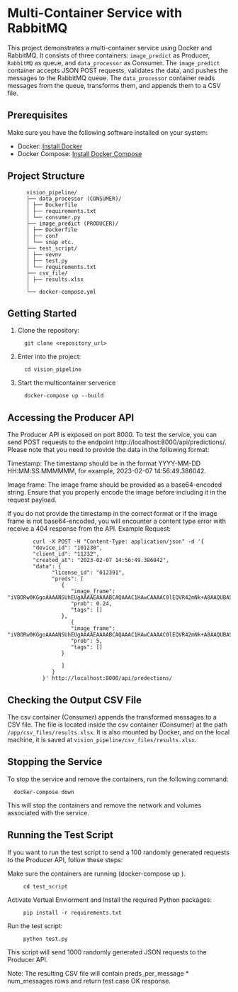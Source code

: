 # Multi-Container Service with RabbitMQ

This project demonstrates a multi-container service using Docker and RabbitMQ. It consists of three containers: `image_predict` as Producer, `RabbitMQ` as queue, and `data_processor` as Consumer. The `image_predict` container accepts JSON POST requests, validates the data, and pushes the messages to the RabbitMQ queue. The `data_processor` container reads messages from the queue, transforms them, and appends them to a CSV file.

## Prerequisites

Make sure you have the following software installed on your system:

- Docker: [Install Docker](https://docs.docker.com/get-docker/)
- Docker Compose: [Install Docker Compose](https://docs.docker.com/compose/install/)

## Project Structure
          vision_pipeline/
          ├── data_processor (CONSUMER)/
          │ ├── Dockerfile
          │ ├── requirements.txt
          │ └── consumer.py
          ├── image_predict (PRODUCER)/
          │ ├── Dockerfile
          │ ├── conf
          │ └── snap etc.
          ├── test_script/
          │ ├── vevnv
          │ ├── test.py
          │ └── requirements.txt
          ├── csv_file/
          │ ├── results.xlsx
          │
          └── docker-compose.yml

## Getting Started

1. Clone the repository:

  
         git clone <repository_url>
1. Enter into the project:

   
         cd vision_pipeline
1. Start the multicontainer serverice

   
         docker-compose up --build

## Accessing the Producer API

The Producer API is exposed on port 8000. To test the service, you can send POST requests to the endpoint http://localhost:8000/api/predictions/. Please note that you need to provide the data in the following format:

Timestamp: The timestamp should be in the format YYYY-MM-DD HH:MM:SS.MMMMMM, for example, 2023-02-07 14:56:49.386042.

Image frame: The image frame should be provided as a base64-encoded string. Ensure that you properly encode the image before including it in the request payload.

If you do not provide the timestamp in the correct format or if the image frame is not base64-encoded, you will encounter a content type error with receive a 404 response from the API.
Example Request:
         
            curl -X POST -H "Content-Type: application/json" -d '{
            "device_id": "101230",
            "client_id": "11232",
            "created_at": "2023-02-07 14:56:49.386042", 
            "data": {
                  "license_id": "012391",
                  "preds": [
                     {
                        "image_frame": "iVBORw0KGgoAAAANSUhEUgAAAAEAAAABCAQAAAC1HAwCAAAAC0lEQVR42mNk+A8AAQUBAScY42YAAAAASUVORK5CYII=",
                        "prob": 0.24,
                        "tags": []
                     },
                        {
                        "image_frame": "iVBORw0KGgoAAAANSUhEUgAAAAEAAAABCAQAAAC1HAwCAAAAC0lEQVR42mNk+A8AAQUBAScY42YAAAAASUVORK5CYII=",
                        "prob": 5,
                        "tags": []
                     }

                     ] 
                  }
               }' http://localhost:8000/api/predections/


## Checking the Output CSV File
The csv container (Consumer) appends the transformed messages to a CSV file. The file is located inside the csv container (Consumer) at the path `/app/csv_files/results.xlsx`. It is also mounted by Docker, and on the local machine, it is saved at `vision_pipeline/csv_files/results.xlsx`.

## Stopping the Service
To stop the service and remove the containers, run the following command:

      
      docker-compose down
This will stop the containers and remove the network and volumes associated with the service.

## Running the Test Script
If you want to run the test script to send a 100 randomly generated requests to the Producer API, follow these steps:

Make sure the containers are running (docker-compose up ).

         cd test_script


Activate Vertual Enviorment and Install the required Python packages:

         
         pip install -r requirements.txt

Run the test script:

        
         python test.py
            
This script will send 1000 randomly generated JSON requests to the Producer API.

Note: The resulting CSV file will contain preds_per_message * num_messages rows and return test case OK response.








